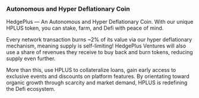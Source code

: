 

### Autonomous and Hyper Deflationary Coin

HedgePlus — An Autonomous and Hyper Deflationary Coin. With our unique HPLUS token, you can stake, farm, and Defi with peace of mind.

Every network transaction burns ~2% of its value via our hyper deflationary mechanism, meaning supply is self-limiting! HedgePlus Ventures will also use a share of revenues they receive to buy back and burn tokens, reducing supply even further.

More than this, use HPLUS to collateralize loans, gain early access to exclusive events and discounts on platform features. By orientating toward organic growth through scarcity and market demand, HPLUS is redefining the Defi ecosystem.

